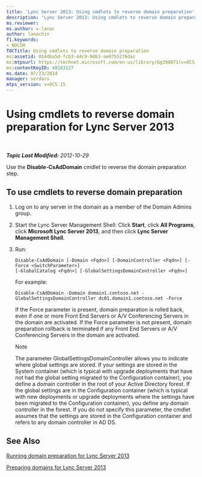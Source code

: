 ```yaml
---
title: 'Lync Server 2013: Using cmdlets to reverse domain preparation'
description: "Lync Server 2013: Using cmdlets to reverse domain preparation."
ms.reviewer: 
ms.author: v-lanac
author: lanachin
f1.keywords:
- NOCSH
TOCTitle: Using cmdlets to reverse domain preparation
ms:assetid: 014dba5d-fcb3-44c9-9d63-ae0755276dac
ms:mtpsurl: https://technet.microsoft.com/en-us/library/Gg398071(v=OCS.15)
ms:contentKeyID: 48183227
ms.date: 07/23/2014
manager: serdars
mtps_version: v=OCS.15
---
```


# Using cmdlets to reverse domain preparation for Lync Server 2013

<div data-xmlns="http://www.w3.org/1999/xhtml">

<div class="topic" data-xmlns="http://www.w3.org/1999/xhtml" data-msxsl="urn:schemas-microsoft-com:xslt" data-cs="https://msdn.microsoft.com/">

<div data-asp="https://msdn2.microsoft.com/asp">



</div>

<div id="mainSection">

<div id="mainBody">

<span> </span>

_**Topic Last Modified:** 2012-10-29_

Use the **Disable-CsAdDomain** cmdlet to reverse the domain preparation step.

<div>

## To use cmdlets to reverse domain preparation

1.  Log on to any server in the domain as a member of the Domain Admins group.

2.  Start the Lync Server Management Shell: Click **Start**, click **All Programs**, click **Microsoft Lync Server 2013**, and then click **Lync Server Management Shell**.

3.  Run:
    
        Disable-CsAdDomain [-Domain <Fqdn>] [-DomainController <Fqdn>] [-Force <SwitchParameter>] 
        [-GlobalCatalog <Fqdn>] [-GlobalSettingsDomainController <Fqdn>] 
    
    For example:
    
        Disable-CsAdDomain -Domain domain1.contoso.net -GlobalSettingsDomainController dc01.domain1.contoso.net -Force
    
    If the Force parameter is present, domain preparation is rolled back, even if one or more Front End Servers or A/V Conferencing Servers in the domain are activated. If the Force parameter is not present, domain preparation rollback is terminated if any Front End Servers or A/V Conferencing Servers in the domain are activated.
    
    <div>
    

    > [!NOTE]  
    > The parameter GlobalSettingsDomainController allows you to indicate where global settings are stored. If your settings are stored in the System container (which is typical with upgrade deployments that have not had the global setting migrated to the Configuration container), you define a domain controller in the root of your Active Directory forest. If the global settings are in the Configuration container (which is typical with new deployments or upgrade deployments where the settings have been migrated to the Configuration container), you define any domain controller in the forest. If you do not specify this parameter, the cmdlet assumes that the settings are stored in the Configuration container and refers to any domain controller in AD&nbsp;DS.

    
    </div>

</div>

<div>

## See Also


[Running domain preparation for Lync Server 2013](lync-server-2013-running-domain-preparation.md)  


[Preparing domains for Lync Server 2013](lync-server-2013-preparing-domains.md)  
  

</div>

</div>

<span> </span>

</div>

</div>

</div>

